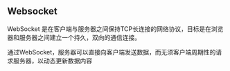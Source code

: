 
## Websocket
WebSocket 是在客户端与服务器之间保持TCP长连接的网络协议，目标是在浏览器和服务器之间建立一个持久，双向的通信连接。

通过WebSocket，服务器可以直接向客户端发送数据，而无须客户端周期性的请求服务器，以动态更新数据内容



